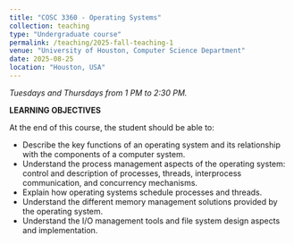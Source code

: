```yaml
---
title: "COSC 3360 - Operating Systems"
collection: teaching
type: "Undergraduate course"
permalink: /teaching/2025-fall-teaching-1
venue: "University of Houston, Computer Science Department"
date: 2025-08-25
location: "Houston, USA"
---
```

*Tuesdays and Thursdays from 1 PM to 2:30 PM.*

**LEARNING OBJECTIVES**

At the end of this course, the student should be able to:

- Describe the key functions of an operating system and its relationship with the components of a computer system. 
-	Understand the process management aspects of the operating system:  control and description of processes, threads, interprocess communication, and concurrency mechanisms. 
-	Explain how operating systems schedule processes and threads. 
-	Understand the different memory management solutions provided by the operating system. 
-	Understand the I/O management tools and file system design aspects and implementation.
